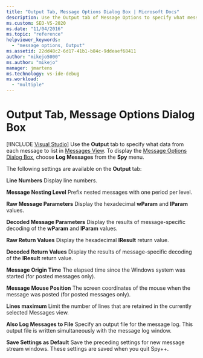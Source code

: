 ```yaml
---
title: "Output Tab, Message Options Dialog Box | Microsoft Docs"
description: Use the Output tab of Message Options to specify what message data appears in Messages View. This article describes the available settings.
ms.custom: SEO-VS-2020
ms.date: "11/04/2016"
ms.topic: "reference"
helpviewer_keywords:
  - "message options, Output"
ms.assetid: 22dd48c2-6d17-41b1-b84c-9ddeaef68411
author: "mikejo5000"
ms.author: "mikejo"
manager: jmartens
ms.technology: vs-ide-debug
ms.workload:
  - "multiple"
---
```

# Output Tab, Message Options Dialog Box

 [!INCLUDE [Visual Studio](~/includes/applies-to-version/vs-not-mac.md)]
Use the **Output** tab to specify what data from each message to list in [Messages View](../debugger/messages-view.md). To display the [Message Options Dialog Box](../debugger/message-options-dialog-box.md), choose **Log Messages** from the **Spy** menu.

 The following settings are available on the **Output** tab:

 **Line Numbers**
 Display line numbers.

 **Message Nesting Level**
 Prefix nested messages with one period per level.

 **Raw Message Parameters**
 Display the hexadecimal **wParam** and **lParam** values.

 **Decoded Message Parameters**
 Display the results of message-specific decoding of the **wParam** and **lParam** values.

 **Raw Return Values**
 Display the hexadecimal **lResult** return value.

 **Decoded Return Values**
 Display the results of message-specific decoding of the **lResult** return value.

 **Message Origin Time**
 The elapsed time since the Windows system was started (for posted messages only).

 **Message Mouse Position**
 The screen coordinates of the mouse when the message was posted (for posted messages only).

 **Lines maximum**
 Limit the number of lines that are retained in the currently selected Messages view.

 **Also Log Messages to File**
 Specify an output file for the message log. This output file is written simultaneously with the message log window.

 **Save Settings as Default**
 Save the preceding settings for new message stream windows. These settings are saved when you quit Spy++.